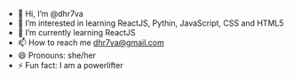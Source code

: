 - 👋 Hi, I’m @dhr7va
- 👀 I’m interested in learning ReactJS, Pythin, JavaScript, CSS and HTML5
- 🌱 I’m currently learning ReactJS
- 📫 How to reach me dhr7va@gmail.com
- 😄 Pronouns: she/her
- ⚡ Fun fact: I am a powerlifter

<!---
dhr7va/dhr7va is a ✨ special ✨ repository because its `README.md` (this file) appears on your GitHub profile.
You can click the Preview link to take a look at your changes.
--->
